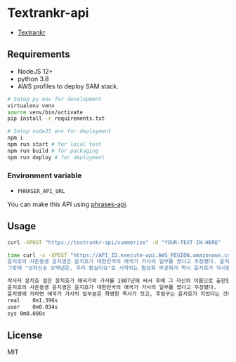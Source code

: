# Textrankr-api

- [Textrankr](https://github.com/theeluwin/textrankr)

## Requirements

- NodeJS 12+
- python 3.8
- AWS profiles to deploy SAM stack.

```bash
# Setup py env for development
virtualenv venv
source venv/bin/activate
pip install -r requirements.txt

# Setup nodeJS env for deployment
npm i
npm run start # for local test
npm run build # for packaging
npm run deploy # for deployment
```

### Environment variable

- `PHRASER_API_URL`

You can make this API using [phrases-api](https://github.com/lacti/phrases-api).

## Usage

```bash
curl -XPOST "https://textrankr-api/summerize" -d "YOUR-TEXT-IN-HERE"
```

```bash
time curl -s -XPOST "https://API_ID.execute-api.AWS_REGION.amazonaws.com/dev/summerize" -d '애국가의 가사는 1900년대 초에 쓰여졌다. 작사자는 크게 윤치호라는 설과 안창호라는 설 두 가지가 있으며, 국사편찬위원회의 공식적인 입장으로는 미상이다. 작사자 윤치호 설은 윤치호가 애국가의 가사를 1907년에 써서 후에 그 자신의 이름으로 출판했다는 것이다. 한편 안창호가 썼다는 주장은 안창호가 애국가를 보급하는 데에 앞장섰다는 데에 중점을 두고 있다. 1908년에 출판된 가사집 《찬미가》에 수록된 것을 비롯한 많은 일제 강점기의 애국가 출판물은 윤치호를 작사자로 돌리고 있는 등 윤치호 설에는 증거가 많은 반면 안창호 설에는 실증적인 자료가 부족하다.
윤치호의 사촌동생 윤치영은 윤치호가 대한민국의 애국가 가사의 일부를 썼다고 주장했다. 윤치영에 의하면 애국가 가사의 앞부분은 최병헌 목사가 짓고, 후렴구는 윤치호가 지었다는 것이다. 최병헌은 윤치호가 다니던 정동감리교회의 목사였다. 윤치호와 최병헌이 함께 지었다는 애국가 사본이 2002년 한남대학교 교수 박정규에 의해 발견되기도 했다. 이는 윤치호의 《무궁화 노래》(1896)와 김인식의 《코리아》(1910)가 합쳐진 형태로, 후렴이 현재의 애국가와 같다. 또한 애국가의 원본은 그가 지었으나, 후에 대한민국 임시정부에서 일부 개사했다고도 한다.
그밖에 "성자신손 오백년은, 우리 황실이요"로 시작되는 협성회 무궁화가 역시 윤치호가 작사를 하였다는 설이 있다. 윤치호가 지은 노래 중 안창호가 가사의 성자신손 오백년은 우리 황실이요 를 문제삼아 가사를 바꾸라고 요청하자 동해물과 백두산이 마르고 닳도록 으로 고쳤다. 그러나 1919년 대한민국 임시 정부에 참여한 안창호는 윤치호가 지었다가 본인 스스로 수정한 부분 중에서도 우리 대한 만세를 우리 나라 만세로, 이기상과 이맘으로 임금을 섬기며를 이기상과 이맘으로 충성을 다하며로 안창호가 다시 고쳤다는 것이다.'

작사자 윤치호 설은 윤치호가 애국가의 가사를 1907년에 써서 후에 그 자신의 이름으로 출판했다는 것이다.
윤치호의 사촌동생 윤치영은 윤치호가 대한민국의 애국가 가사의 일부를 썼다고 주장했다.
윤치영에 의하면 애국가 가사의 앞부분은 최병헌 목사가 짓고, 후렴구는 윤치호가 지었다는 것이다.
real	0m1.396s
user	0m0.034s
sys	0m0.000s
```

## License

MIT

